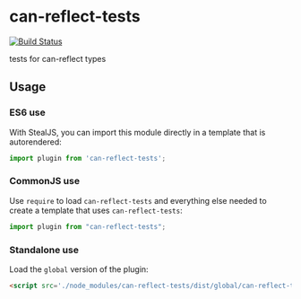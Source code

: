 # can-reflect-tests

[![Build Status](https://travis-ci.org/canjs/can-reflect-tests.svg?branch=master)](https://travis-ci.org/canjs/can-reflect-tests)

tests for can-reflect types

## Usage

### ES6 use

With StealJS, you can import this module directly in a template that is autorendered:

```js
import plugin from 'can-reflect-tests';
```

### CommonJS use

Use `require` to load `can-reflect-tests` and everything else
needed to create a template that uses `can-reflect-tests`:

```js
import plugin from "can-reflect-tests";
```

### Standalone use

Load the `global` version of the plugin:

```html
<script src='./node_modules/can-reflect-tests/dist/global/can-reflect-tests.js'></script>
```

